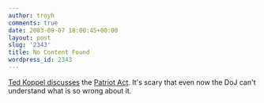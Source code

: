 ```yaml
---
author: troyh
comments: true
date: 2003-09-07 18:00:45+00:00
layout: post
slug: '2343'
title: No Content Found
wordpress_id: 2343
---
```


[Ted Koppel discusses](http://www.onlisareinsradar.com/archives/001699.php) the [Patriot Act](http://www.politechbot.com/docs/usa.act.final.102401.html). It's scary that even now the DoJ can't understand what is so wrong about it.
